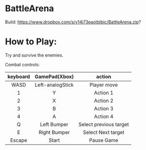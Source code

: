 # BattleArena

Build: https://www.dropbox.com/s/y14j73eaotblbjc/BattleArena.zip?

# How to Play:

Try and survive the enemies.

Combat controls:

| keyboard      | GamePad(Xbox)    | action                 |
|:-------------:|:----------------:|:----------------------:|
| WASD          | Left-analogStick | Player move            |
| 1             | Y                | Action 1               |
| 2             | X                | Action 2               |
| 3             | B                | Action 3               |
| 4             | A                | Action 4               |
| Q             | Left Bumper      | Select previous target |
| E             | Right Bumper     | Select Next target     |
| Escape        | Start            | Pause Game             |
